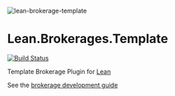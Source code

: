 ![lean-brokerage-template](https://user-images.githubusercontent.com/18473240/131904120-f67dab9c-cc6f-4c08-83e9-5d3ffafdb85d.png)


# Lean.Brokerages.Template

[![Build Status](https://github.com/QuantConnect/Lean.Brokerages.Template/workflows/Build%20%26%20Test/badge.svg)](https://github.com/QuantConnect/Lean.Brokerages.Template/actions?query=workflow%3A%22Build%20%26%20Test%22)
 
Template Brokerage Plugin for [Lean](https://github.com/QuantConnect/Lean)

See the [brokerage development guide](https://www.quantconnect.com/tutorials/open-source/brokerage-development-guide)
